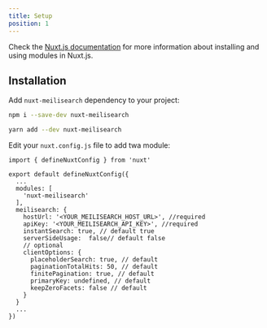 ```yaml
---
title: Setup
position: 1
---
```


Check the [Nuxt.js documentation](https://nuxtjs.org/api/configuration-modules#the-modules-property) for more information about installing and using modules in Nuxt.js.

## Installation

Add `nuxt-meilisearch` dependency to your project:

<code-group>
  <code-block label="NPM" active>

  ```bash
  npm i --save-dev nuxt-meilisearch
  ```

  </code-block>
  <code-block label="Yarn">

  ```bash
  yarn add --dev nuxt-meilisearch
  ```

  </code-block>
</code-group>

Edit your `nuxt.config.js` file to add twa module:

```ts{}[nuxt.config.js]
import { defineNuxtConfig } from 'nuxt'

export default defineNuxtConfig({
  ...
  modules: [
    'nuxt-meilisearch'
  ],
  meilisearch: {
    hostUrl: '<YOUR_MEILISEARCH_HOST_URL>', //required
    apiKey: '<YOUR_MEILISEARCH_API_KEY>', //required
    instantSearch: true, // default true
    serverSideUsage:  false// default false
    // optional
    clientOptions: {
      placeholderSearch: true, // default
      paginationTotalHits: 50, // default
      finitePagination: true, // default
      primaryKey: undefined, // default
      keepZeroFacets: false // default
    }
  }
  ...
})
```

